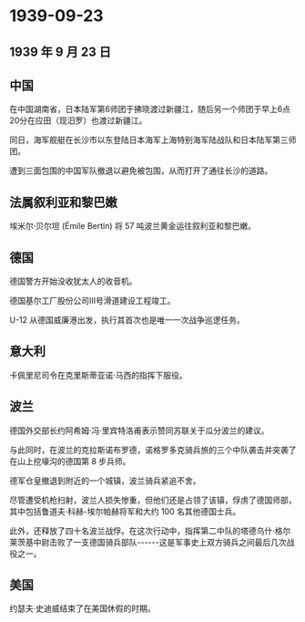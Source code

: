 # 1939-09-23

## 1939 年 9 月 23 日

## 中国

在中国湖南省，日本陆军第6师团于拂晓渡过新疆江，随后另一个师团于早上6点20分在应田（现汨罗）也渡过新疆江。

同日，海军舰艇在长沙市以东登陆日本海军上海特别海军陆战队和日本陆军第三师团。

遭到三面包围的中国军队撤退以避免被包围，从而打开了通往长沙的道路。

## 法属叙利亚和黎巴嫩

埃米尔·贝尔坦 (Émile Bertin) 将 57 吨波兰黄金运往叙利亚和黎巴嫩。

## 德国

德国警方开始没收犹太人的收音机。

德国基尔工厂股份公司Ⅲ号滑道建设工程竣工。

U-12 从德国威廉港出发，执行其首次也是唯一一次战争巡逻任务。

## 意大利

卡佩里尼司令在克里斯蒂亚诺·马西的指挥下服役。

## 波兰

德国外交部长约阿希姆·冯·里宾特洛甫表示赞同苏联关于瓜分波兰的建议。

与此同时，在波兰的克拉斯诺布罗德，诺格罗多克骑兵旅的三个中队袭击并突袭了在山上挖壕沟的德国第
8 步兵师。

德军仓皇撤退到附近的一个城镇，波兰骑兵紧追不舍。

尽管遭受机枪扫射，波兰人损失惨重，但他们还是占领了该镇，俘虏了德国师部，其中包括鲁道夫·科赫-埃尔帕赫将军和大约
100 名其他德国士兵。

此外，还释放了四十名波兰战俘。在这次行动中，指挥第二中队的塔德乌什·格尔莱茨基中尉击败了一支德国骑兵部队------这是军事史上双方骑兵之间最后几次战役之一。

## 美国

约瑟夫·史迪威结束了在美国休假的时期。

